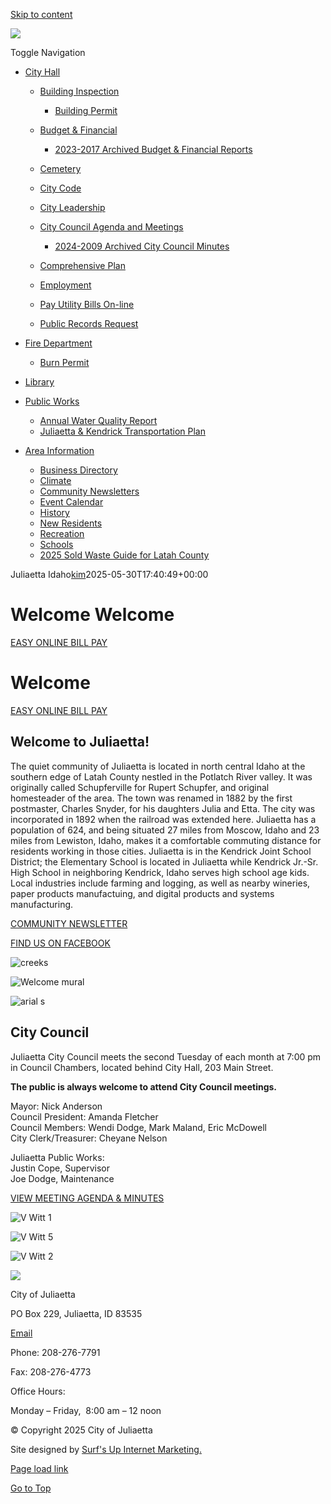 [Skip to content](https://cityofjuliaetta.com/)

![](https://cityofjuliaetta.com/wp-content/uploads/2022/11/city-logo-blk.png)

Toggle Navigation

- [City Hall](https://cityofjuliaetta.com/city-hall)
  
  - [Building Inspection](https://cityofjuliaetta.com/city-hall/building-inspection)
    
    - [Building Permit](https://cityofjuliaetta.com/wp-content/uploads/2024/12/DOC123124-12312024122216.pdf)
  - [Budget &amp; Financial](https://cityofjuliaetta.com/city-hall/budget-financial)
    
    - [2023-2017 Archived Budget &amp; Financial Reports](https://cityofjuliaetta.com/city-hall/budget-financial/archived-budget-financial-reports)
  - [Cemetery](https://cityofjuliaetta.com/city-hall/cemetery)
  - [City Code](https://library.municode.com/id/juliaetta/codes/code_of_ordinances)
  - [City Leadership](https://cityofjuliaetta.com/city-hall/city-leadership)
  - [City Council Agenda and Meetings](https://cityofjuliaetta.com/city-hall/city-council-agenda-and-meetings)
    
    - [2024-2009 Archived City Council Minutes](https://cityofjuliaetta.com/city-hall/city-council-agenda-and-meetings/archived-city-council-agenda-and-meetings)
  - [Comprehensive Plan](https://cityofjuliaetta.com/city-hall/comprehensive-plan)
  - [Employment](https://cityofjuliaetta.com/city-hall/employment)
  - [Pay Utility Bills On-line](https://cityofjuliaetta.com/pay-utility-bills-on-line)
  - [Public Records Request](https://cityofjuliaetta.com/city-hall/public-records-request)
- [Fire Department](https://kendrick-juliaetta.com/kendrick-juliaetta-fire-dept)
  
  - [Burn Permit](https://cityofjuliaetta.com/wp-content/uploads/2022/12/Burn-Permit-2013.pdf)
- [Library](https://www.latahlibrary.org/juliaetta)
- [Public Works](https://cityofjuliaetta.com/public-works-2)
  
  - [Annual Water Quality Report](https://cityofjuliaetta.com/annual-water-quality-report)
  - [Juliaetta &amp; Kendrick Transportation Plan](https://cityofjuliaetta.com/wp-content/uploads/2022/11/Juliaetta-Kendrick-Transportation-Plan_2018-9-7.pdf)
- [Area Information](https://cityofjuliaetta.com/area-information-2)
  
  - [Business Directory](https://cityofjuliaetta.com/wp-content/uploads/2024/04/KJ-list-2024-1.pdf)
  - [Climate](https://cityofjuliaetta.com/climate)
  - [Community Newsletters](https://cityofjuliaetta.com/archived-newsletters)
  - [Event Calendar](https://kendrick-juliaetta.com/events-calendar?view=calendar&month=11-2022)
  - [History](https://cityofjuliaetta.com/history)
  - [New Residents](https://cityofjuliaetta.com/new-residents)
  - [Recreation](https://cityofjuliaetta.com/recreation)
  - [Schools](https://www.sd283.org)
  - [2025 Sold Waste Guide for Latah County](https://cityofjuliaetta.com/wp-content/uploads/2025/01/2025-Rural-Cities-Brochure-.pdf)

Juliaetta Idaho[kim](https://cityofjuliaetta.com/author/kim "Posts by kim")2025-05-30T17:40:49+00:00

# Welcome Welcome

[EASY ONLINE BILL PAY](https://cityofjuliaetta.com/pay-utility-bills-on-line)

# Welcome

[EASY ONLINE BILL PAY](https://cityofjuliaetta.com/pay-utility-bills-on-line)

## Welcome to Juliaetta!

The quiet community of Juliaetta is located in north central Idaho at the southern edge of Latah County nestled in the Potlatch River valley. It was originally called Schupferville for Rupert Schupfer, and original homesteader of the area. The town was renamed in 1882 by the first postmaster, Charles Snyder, for his daughters Julia and Etta. The city was incorporated in 1892 when the railroad was extended here. Juliaetta has a population of 624, and being situated 27 miles from Moscow, Idaho and 23 miles from Lewiston, Idaho, makes it a comfortable commuting distance for residents working in those cities. Juliaetta is in the Kendrick Joint School District; the Elementary School is located in Juliaetta while Kendrick Jr.-Sr. High School in neighboring Kendrick, Idaho serves high school age kids. Local industries include farming and logging, as well as nearby wineries, paper products manufactuing, and digital products and systems manufacturing.

[COMMUNITY NEWSLETTER](https://cityofjuliaetta.com/archived-newsletters)

[FIND US ON FACEBOOK](https://www.facebook.com/cityofjuliaettaidaho)

![](https://cityofjuliaetta.com/wp-content/uploads/2022/11/creeks.jpg "creeks")

![](https://cityofjuliaetta.com/wp-content/uploads/2022/11/Welcome-mural-scaled.jpg "Welcome mural")

![](https://cityofjuliaetta.com/wp-content/uploads/2022/11/arial-s.jpg "arial s")

## City Council

Juliaetta City Council meets the second Tuesday of each month at 7:00 pm in Council Chambers, located behind City Hall, 203 Main Street.

**The public is always welcome to attend City Council meetings.**

Mayor: Nick Anderson  
Council President: Amanda Fletcher  
Council Members: Wendi Dodge, Mark Maland, Eric McDowell  
City Clerk/Treasurer: Cheyane Nelson

Juliaetta Public Works:  
Justin Cope, Supervisor  
Joe Dodge, Maintenance

[VIEW MEETING AGENDA &amp; MINUTES](https://cityofjuliaetta.com/city-hall/city-council-agenda-and-meetings)

![](https://cityofjuliaetta.com/wp-content/uploads/2022/12/V-Witt-1.jpg "V Witt 1")

![](https://cityofjuliaetta.com/wp-content/uploads/2022/12/V-Witt-5.jpg "V Witt 5")

![](https://cityofjuliaetta.com/wp-content/uploads/2022/12/V-Witt-2.jpg "V Witt 2")

![](https://cityofjuliaetta.com/wp-content/uploads/2022/11/city-logo-white.png)

City of Juliaetta

PO Box 229, Juliaetta, ID 83535

[Email](mailto:info@cityofjuliaetta.com)

Phone: 208-276-7791

Fax: 208-276-4773

Office Hours:

Monday – Friday,  8:00 am – 12 noon

© Copyright 2025 City of Juliaetta

Site designed by [Surf's Up Internet Marketing.](https://surfisup.com)

[Page load link](https://cityofjuliaetta.com)

[Go to Top](https://cityofjuliaetta.com)